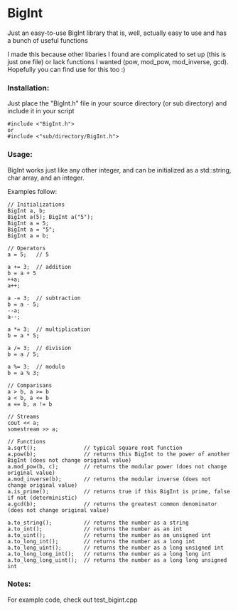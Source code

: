 # BigInt

Just an easy-to-use BigInt library that is, well, actually easy to use and has a bunch of useful functions

I made this because other libaries I found are complicated to set up (this is just one file) or lack functions I wanted (pow, mod_pow, mod_inverse, gcd). Hopefully you can find use for this too :)

### Installation:

Just place the "BigInt.h" file in your source directory (or sub directory) and include it in your script

```
#include <"BigInt.h">
or
#include <"sub/directory/BigInt.h">
```

### Usage:

BigInt works just like any other integer, and can be initialized as a std::string, char array, and an integer.

Examples follow:

```
// Initializations
BigInt a, b;
BigInt a(5); BigInt a("5");
BigInt a = 5;
BigInt a = "5";
BigInt a = b;

// Operators
a = 5;   // 5

a += 3;  // addition
b = a + 5
++a;
a++;

a -= 3;  // subtraction
b = a - 5;
--a;
a--;

a *= 3;  // multiplication
b = a * 5;

a /= 3;  // division
b = a / 5;

a %= 3;  // modulo
b = a % 3;

// Comparisans
a > b, a >= b
a < b, a <= b
a == b, a != b

// Streams
cout << a;
somestream >> a;

// Functions
a.sqrt();               // typical square root function
a.pow(b);               // returns this BigInt to the power of another BigInt (does not change original value)
a.mod_pow(b, c);        // returns the modular power (does not change original value)
a.mod_inverse(b);       // returns the modular inverse (does not change original value)
a.is_prime();           // returns true if this BigInt is prime, false if not (deterministic)
a.gcd(b);               // returns the greatest common denominator (does not change original value)

a.to_string();          // returns the number as a string
a.to_int();             // returns the number as an int
a.to_uint();            // returns the number as an unsigned int
a.to_long_int();        // returns the number as a long int
a.to_long_uint();       // returns the number as a long unsigned int
a.to_long_long_int();   // returns the number as a long long int
a.to_long_long_uint();  // returns the number as a long long unsigned int

```

### Notes:

For example code, check out test_bigint.cpp

